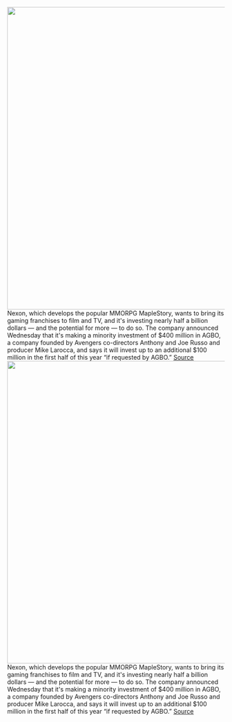 <img src='https://cdn.vox-cdn.com/thumbor/1Jx9VOlQXZaMlu8DIgIv2wfyhmg=/0x0:1920x1080/1200x800/filters:focal(807x387:1113x693)/cdn.vox-cdn.com/uploads/chorus_image/image/70350911/Screen_Shot_2022_01_05_at_9.14.28_AM.0.png' width='700px' /><br/>
Nexon, which develops the popular MMORPG MapleStory, wants to bring its gaming franchises to film and TV, and it's investing nearly half a billion dollars — and the potential for more — to do so. The company announced Wednesday that it's making a minority investment of $400 million in AGBO, a company founded by Avengers co-directors Anthony and Joe Russo and producer Mike Larocca, and says it will invest up to an additional $100 million in the first half of this year “if requested by AGBO.”
<a href='https://www.theverge.com/2022/1/5/22868565/nexon-minority-investment-agbo-maplestory-russo-brothers'> Source <a/><img src='https://cdn.vox-cdn.com/thumbor/1Jx9VOlQXZaMlu8DIgIv2wfyhmg=/0x0:1920x1080/1200x800/filters:focal(807x387:1113x693)/cdn.vox-cdn.com/uploads/chorus_image/image/70350911/Screen_Shot_2022_01_05_at_9.14.28_AM.0.png' width='700px' /><br/>
Nexon, which develops the popular MMORPG MapleStory, wants to bring its gaming franchises to film and TV, and it's investing nearly half a billion dollars — and the potential for more — to do so. The company announced Wednesday that it's making a minority investment of $400 million in AGBO, a company founded by Avengers co-directors Anthony and Joe Russo and producer Mike Larocca, and says it will invest up to an additional $100 million in the first half of this year “if requested by AGBO.”
<a href='https://www.theverge.com/2022/1/5/22868565/nexon-minority-investment-agbo-maplestory-russo-brothers'> Source <a/>